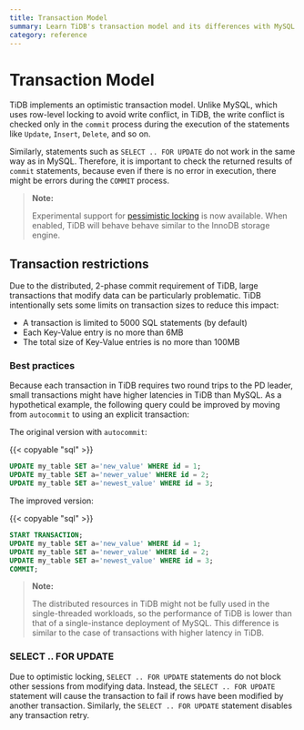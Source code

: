 ```yaml
---
title: Transaction Model
summary: Learn TiDB's transaction model and its differences with MySQL.
category: reference
---
```


# Transaction Model

TiDB implements an optimistic transaction model. Unlike MySQL, which uses row-level locking to avoid write conflict, in TiDB, the write conflict is checked only in the `commit` process during the execution of the statements like `Update`, `Insert`, `Delete`, and so on.

Similarly, statements such as `SELECT .. FOR UPDATE` do not work in the same way as in MySQL. Therefore, it is important to check the returned results of `commit` statements, because even if there is no error in execution, there might be errors during the `COMMIT` process.

> **Note:**
>
> Experimental support for [pessimistic locking](/reference/transactions/transaction-pessimistic.md) is now available. When enabled, TiDB will behave behave similar to the InnoDB storage engine.

## Transaction restrictions

Due to the distributed, 2-phase commit requirement of TiDB, large transactions that modify data can be particularly problematic. TiDB intentionally sets some limits on transaction sizes to reduce this impact:

* A transaction is limited to 5000 SQL statements (by default)
* Each Key-Value entry is no more than 6MB
* The total size of Key-Value entries is no more than 100MB

### Best practices

Because each transaction in TiDB requires two round trips to the PD leader, small transactions might have higher latencies in TiDB than MySQL. As a hypothetical example, the following query could be improved by moving from `autocommit` to using an explicit transaction:

The original version with `autocommit`:

{{< copyable "sql" >}}

```sql
UPDATE my_table SET a='new_value' WHERE id = 1;
UPDATE my_table SET a='newer_value' WHERE id = 2;
UPDATE my_table SET a='newest_value' WHERE id = 3;
```

The improved version:

{{< copyable "sql" >}}

```sql
START TRANSACTION;
UPDATE my_table SET a='new_value' WHERE id = 1;
UPDATE my_table SET a='newer_value' WHERE id = 2;
UPDATE my_table SET a='newest_value' WHERE id = 3;
COMMIT;
```

> **Note:**
>
> The distributed resources in TiDB might not be fully used in the single-threaded workloads, so the performance of TiDB is lower than that of a single-instance deployment of MySQL. This difference is similar to the case of transactions with higher latency in TiDB.

### SELECT .. FOR UPDATE

Due to optimistic locking, `SELECT .. FOR UPDATE` statements do not block other sessions from modifying data. Instead, the `SELECT .. FOR UPDATE` statement will cause the transaction to fail if rows have been modified by another transaction. Similarly, the `SELECT .. FOR UPDATE` statement disables any transaction retry.
